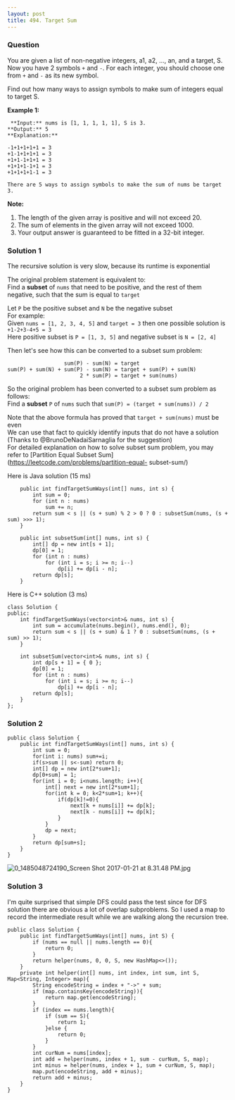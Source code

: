 ```yaml
---
layout: post
title: 494. Target Sum
---
```

### Question
You are given a list of non-negative integers, a1, a2, ..., an, and a target,
S. Now you have 2 symbols `+` and `-`. For each integer, you should choose one
from `+` and `-` as its new symbol.

Find out how many ways to assign symbols to make sum of integers equal to
target S.

**Example 1:**  

    
    
     **Input:** nums is [1, 1, 1, 1, 1], S is 3. 
    **Output:** 5
    **Explanation:** 
    
    -1+1+1+1+1 = 3
    +1-1+1+1+1 = 3
    +1+1-1+1+1 = 3
    +1+1+1-1+1 = 3
    +1+1+1+1-1 = 3
    
    There are 5 ways to assign symbols to make the sum of nums be target 3.
    

**Note:**  

  1. The length of the given array is positive and will not exceed 20. 
  2. The sum of elements in the given array will not exceed 1000.
  3. Your output answer is guaranteed to be fitted in a 32-bit integer.

### Solution 1
The recursive solution is very slow, because its runtime is exponential

The original problem statement is equivalent to:  
Find a **subset** of `nums` that need to be positive, and the rest of them
negative, such that the sum is equal to `target`

Let `P` be the positive subset and `N` be the negative subset  
For example:  
Given `nums = [1, 2, 3, 4, 5]` and `target = 3` then one possible solution is
`+1-2+3-4+5 = 3`  
Here positive subset is `P = [1, 3, 5]` and negative subset is `N = [2, 4]`

Then let's see how this can be converted to a subset sum problem:

    
    
                      sum(P) - sum(N) = target
    sum(P) + sum(N) + sum(P) - sum(N) = target + sum(P) + sum(N)
                           2 * sum(P) = target + sum(nums)
    

So the original problem has been converted to a subset sum problem as follows:  
Find a **subset** `P` of `nums` such that `sum(P) = (target + sum(nums)) / 2`

Note that the above formula has proved that `target + sum(nums)` must be even  
We can use that fact to quickly identify inputs that do not have a solution
(Thanks to @BrunoDeNadaiSarnaglia for the suggestion)  
For detailed explanation on how to solve subset sum problem, you may refer to
[Partition Equal Subset Sum](https://leetcode.com/problems/partition-equal-
subset-sum/)

Here is Java solution (15 ms)

    
    
        public int findTargetSumWays(int[] nums, int s) {
            int sum = 0;
            for (int n : nums)
                sum += n;
            return sum < s || (s + sum) % 2 > 0 ? 0 : subsetSum(nums, (s + sum) >>> 1); 
        }   
    
        public int subsetSum(int[] nums, int s) {
            int[] dp = new int[s + 1]; 
            dp[0] = 1;
            for (int n : nums)
                for (int i = s; i >= n; i--)
                    dp[i] += dp[i - n]; 
            return dp[s];
        } 
    

Here is C++ solution (3 ms)

    
    
    class Solution {
    public:
        int findTargetSumWays(vector<int>& nums, int s) {
            int sum = accumulate(nums.begin(), nums.end(), 0);
            return sum < s || (s + sum) & 1 ? 0 : subsetSum(nums, (s + sum) >> 1); 
        }   
    
        int subsetSum(vector<int>& nums, int s) {
            int dp[s + 1] = { 0 };
            dp[0] = 1;
            for (int n : nums)
                for (int i = s; i >= n; i--)
                    dp[i] += dp[i - n];
            return dp[s];
        }
    };
    


### Solution 2
    
    
    public class Solution {
        public int findTargetSumWays(int[] nums, int s) {
            int sum = 0; 
            for(int i: nums) sum+=i;
            if(s>sum || s<-sum) return 0;
            int[] dp = new int[2*sum+1];
            dp[0+sum] = 1;
            for(int i = 0; i<nums.length; i++){
                int[] next = new int[2*sum+1];
                for(int k = 0; k<2*sum+1; k++){
                    if(dp[k]!=0){
                        next[k + nums[i]] += dp[k];
                        next[k - nums[i]] += dp[k];
                    }
                }
                dp = next;
            }
            return dp[sum+s];
        }
    }
    

![0_1485048724190_Screen Shot 2017-01-21 at 8.31.48
PM.jpg](/uploads/files/1485048726667-screen-shot-2017-01-21-at-8.31.48-pm.jpg)


### Solution 3
I'm quite surprised that simple DFS could pass the test since for DFS solution
there are obvious a lot of overlap subproblems. So I used a map to record the
intermediate result while we are walking along the recursion tree.

    
    
    public class Solution {
        public int findTargetSumWays(int[] nums, int S) {
            if (nums == null || nums.length == 0){
                return 0;
            }
            return helper(nums, 0, 0, S, new HashMap<>());
        }
        private int helper(int[] nums, int index, int sum, int S, Map<String, Integer> map){
            String encodeString = index + "->" + sum;
            if (map.containsKey(encodeString)){
                return map.get(encodeString);
            }
            if (index == nums.length){
                if (sum == S){
                    return 1;
                }else {
                    return 0;
                }
            }
            int curNum = nums[index];
            int add = helper(nums, index + 1, sum - curNum, S, map);
            int minus = helper(nums, index + 1, sum + curNum, S, map);
            map.put(encodeString, add + minus);
            return add + minus;
        }
    }
    



